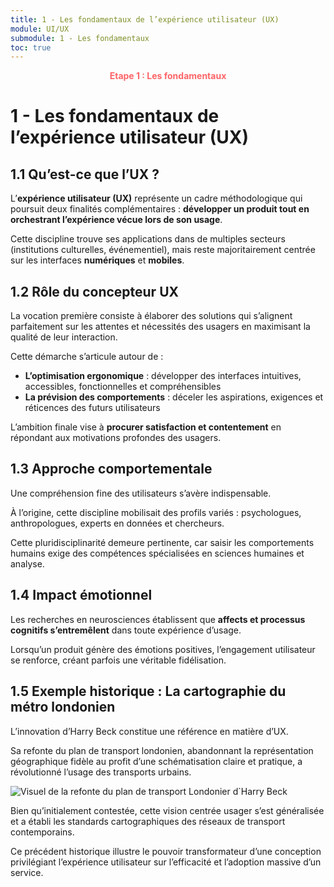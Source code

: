 ```yaml
---
title: 1 - Les fondamentaux de l’expérience utilisateur (UX)
module: UI/UX
submodule: 1 - Les fondamentaux
toc: true
---
```

<p style="color:oklch(70.4% 0.191 22.216); font-weight:bold; text-align:center ">Etape 1 : Les fondamentaux</p>

# 1 - Les fondamentaux de l’expérience utilisateur (UX)

## 1.1 Qu’est-ce que l’UX ?

L’**expérience utilisateur (UX)** représente un cadre méthodologique qui poursuit deux finalités complémentaires : 
**développer un produit tout en orchestrant l’expérience vécue lors de son usage**.

Cette discipline trouve ses applications dans de multiples secteurs (institutions culturelles, événementiel), mais reste majoritairement centrée sur les interfaces **numériques** et **mobiles**.

## 1.2 Rôle du concepteur UX

La vocation première consiste à élaborer des solutions qui s’alignent parfaitement sur les attentes et nécessités des usagers en maximisant la qualité de leur interaction. 

Cette démarche s’articule autour de :
-  **L’optimisation ergonomique** : développer des interfaces intuitives, accessibles, fonctionnelles et compréhensibles
-  **La prévision des comportements** : déceler les aspirations, exigences et réticences des futurs utilisateurs

L’ambition finale vise à **procurer satisfaction et contentement** en répondant aux motivations profondes des usagers.

## 1.3 Approche comportementale

Une compréhension fine des utilisateurs s’avère indispensable. 

À l’origine, cette discipline mobilisait des profils variés : psychologues, anthropologues, experts en données et chercheurs. 

Cette pluridisciplinarité demeure pertinente, car saisir les comportements humains exige des compétences spécialisées en sciences humaines et analyse.

## 1.4 Impact émotionnel

Les recherches en neurosciences établissent que **affects et processus cognitifs s’entremêlent** dans toute expérience d’usage. 

Lorsqu’un produit génère des émotions positives, l’engagement utilisateur se renforce, créant parfois une véritable fidélisation.

## 1.5 Exemple historique : La cartographie du métro londonien

L’innovation d’Harry Beck constitue une référence en matière d’UX.

Sa refonte du plan de transport londonien, abandonnant la représentation géographique fidèle au profit d’une schématisation claire et pratique, a révolutionné l’usage des transports urbains. 
 
 ![Visuel de la refonte du plan de transport Londonier d`Harry Beck](/assets/img/ui-ux/metro-londre.png)

Bien qu’initialement contestée, cette vision centrée usager s’est généralisée et a établi les standards cartographiques des réseaux de transport contemporains.

Ce précédent historique illustre le pouvoir transformateur d’une conception privilégiant l’expérience utilisateur sur l’efficacité et l’adoption massive d’un service.